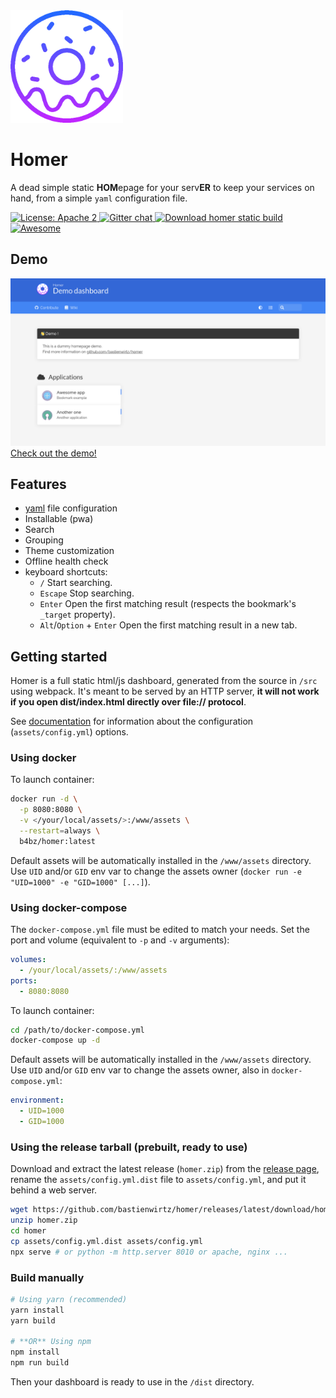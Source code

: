 <div class="centered">
  <img width="180"
       alt="Homer's donut"
       src="images/logo.png" />
  <h1>Homer</h1>
</div>

<p class="centered">
  A dead simple static <strong>HOM</strong>epage for your serv<strong>ER</strong> to keep
  your services on hand, from a simple <code>yaml</code> configuration file.
</p>

<div class="centered">
  <a href="https://opensource.org/licenses/Apache-2.0">
    <img alt="License: Apache 2"
         src="https://img.shields.io/badge/License-Apache%202.0-blue.svg" />
  </a>
  <a href="https://gitter.im/homer-dashboard/community?utm_source=badge&utm_medium=badge&utm_campaign=pr-badge">
    <img alt="Gitter chat"
         src="https://badges.gitter.im/homer-dashboard/community.svg" />
  </a>
  <a href="https://github.com/bastienwirtz/homer/releases/latest/download/homer.zip">
    <img alt="Download homer static build"
         src="https://img.shields.io/badge/Download-homer.zip-orange" />
  </a>
  <a href="https://github.com/awesome-selfhosted/awesome-selfhosted">
    <img alt="Awesome"
         src="https://cdn.rawgit.com/sindresorhus/awesome/d7305f38d29fed78fa85652e3a63e154dd8e8829/media/badge.svg" />
  </a>
</div>

## Demo

[![Demo](images/screenshot.png)](https://homer-demo.netlify.app)
[Check out the demo!](https://homer-demo.netlify.app)

## Features

- [yaml](http://yaml.org/) file configuration
- Installable (pwa)
- Search
- Grouping
- Theme customization
- Offline health check
- keyboard shortcuts:
  - `/` Start searching.
  - `Escape` Stop searching.
  - `Enter` Open the first matching result (respects the bookmark's `_target` property).
  - `Alt`/`Option` + `Enter` Open the first matching result in a new tab.

## Getting started

Homer is a full static html/js dashboard, generated from the source in `/src` using webpack. It's meant to be served by an HTTP server, **it will not work if you open dist/index.html directly over file:// protocol**.

See [documentation](docs/configuration.md) for information about the configuration (`assets/config.yml`) options.

### Using docker

To launch container:

```sh
docker run -d \
  -p 8080:8080 \
  -v </your/local/assets/>:/www/assets \
  --restart=always \
  b4bz/homer:latest
```

Default assets will be automatically installed in the `/www/assets` directory. Use `UID` and/or `GID` env var to change the assets owner (`docker run -e "UID=1000" -e "GID=1000" [...]`).

### Using docker-compose

The `docker-compose.yml` file must be edited to match your needs.
Set the port and volume (equivalent to `-p` and `-v` arguments):

```yaml
volumes:
  - /your/local/assets/:/www/assets
ports:
  - 8080:8080
```

To launch container:

```sh
cd /path/to/docker-compose.yml
docker-compose up -d
```

Default assets will be automatically installed in the `/www/assets` directory. Use `UID` and/or `GID` env var to change the assets owner, also in `docker-compose.yml`:

```yaml
environment:
  - UID=1000
  - GID=1000
```

### Using the release tarball (prebuilt, ready to use)

Download and extract the latest release (`homer.zip`) from the [release page](https://github.com/bastienwirtz/homer/releases), rename the `assets/config.yml.dist` file to `assets/config.yml`, and put it behind a web server.

```sh
wget https://github.com/bastienwirtz/homer/releases/latest/download/homer.zip
unzip homer.zip
cd homer
cp assets/config.yml.dist assets/config.yml
npx serve # or python -m http.server 8010 or apache, nginx ...
```

### Build manually

```sh
# Using yarn (recommended)
yarn install
yarn build

# **OR** Using npm
npm install
npm run build
```

Then your dashboard is ready to use in the `/dist` directory.
